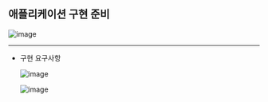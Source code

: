 ## **애플리케이션 구현 준비**

![image](https://user-images.githubusercontent.com/79301439/163512428-9b8dc4b5-6faf-421b-b27f-713614bf37a2.png)

***
  * 구현 요구사항
    
    ![image](https://user-images.githubusercontent.com/79301439/163512496-2806303b-8a15-4f65-a928-f8505eafa658.png)
    
    ![image](https://user-images.githubusercontent.com/79301439/163512520-519e9e22-12e7-474f-9d4c-806a790a940c.png)
